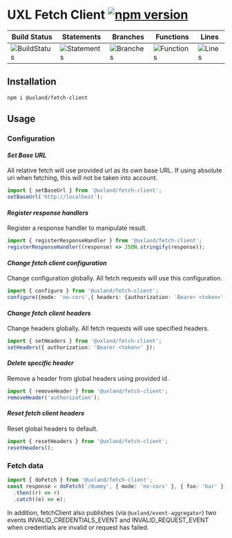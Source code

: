 # UXL Fetch Client [![npm version](https://badge.fury.io/js/%40uxland%2Ffetch-client.svg)](https://badge.fury.io/js/%40uxland%2Ffetch-client)

| Build Status                                    | Statements                                    | Branches                                  | Functions                                   | Lines                               |
| ----------------------------------------------- | --------------------------------------------- | ----------------------------------------- | ------------------------------------------- | ----------------------------------- |
| ![BuildStatus](#buildstatus# 'Building Status') | ![Statements](#statements# 'Make me better!') | ![Branches](#branches# 'Make me better!') | ![Functions](#functions# 'Make me better!') | ![Lines](#lines# 'Make me better!') |

## Installation

`npm i @uxland/fetch-client`

## Usage

### Configuration

#### _Set Base URL_

All relative fetch will use provided url as its own base URL. If using absolute uri when fetching, this will not be taken into account.

```typescript
import { setBaseUrl } from '@uxland/fetch-client';
setBaseUrl('http://localhost');
```

#### _Register response handlers_

Register a response handler to manipulate result.

```typescript
import { registerResponseHandler } from '@uxland/fetch-client';
registerResponseHandler((response) => JSON.stringify(response));
```

#### _Change fetch client configuration_

Change configuration globally. All fetch requests will use this configuration.

```typescript
import { configure } from '@uxland/fetch-client';
configure({mode: 'no-cors',{ headers: {authorization: 'Bearer <token>' }}});
```

#### _Change fetch client headers_

Change headers globally. All fetch requests will use specified headers.

```typescript
import { setHeaders } from '@uxland/fetch-client';
setHeaders({ authorization: 'Bearer <token>' });
```

#### _Delete specific header_

Remove a header from global headers using provided id.

```typescript
import { removeHeader } from '@uxland/fetch-client';
removeHeader('authorization');
```

#### _Reset fetch client headers_

Reset global headers to default.

```typescript
import { resetHeaders } from '@uxland/fetch-client';
resetHeaders();
```

### Fetch data

```typescript
import { doFetch } from '@uxland/fetch-client';
const response = doFetch('/dummy', { mode: 'no-cors' }, { foo: 'bar' })
  .then((r) => r)
  .catch((e) => e);
```

In addition, fetchClient also publishes (via `@uxland/event-aggregator`) two events INVALID_CREDENTIALS_EVENT and INVALID_REQUEST_EVENT when credentials are invalid or request has failed.
